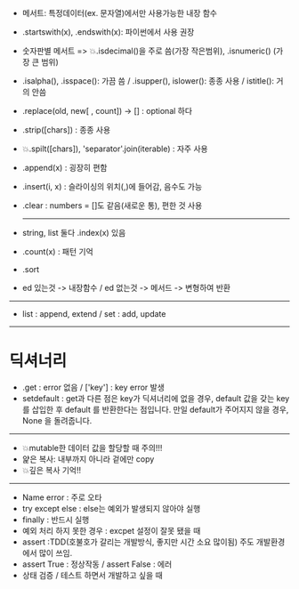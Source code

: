 * 메서트: 특정데이터(ex. 문자열)에서만 사용가능한 내장 함수



* .startswith(x), .endswith(x): 파이썬에서 사용 권장

* 숫자판별 메서트 => 💥.isdecimal()을 주로 씀(가장 작은범위), .isnumeric() (가장 큰 범위)

* .isalpha(), .isspace():  가끔 씀 / .isupper(), islower(): 종종 사용 / istitle(): 거의 안씀	

* .replace(old, new[ , count]) -> [] : optional 하다

* .strip([chars]) : 종종 사용

* 💥.spilt([chars]), 'separator'.join(iterable) : 자주 사용

* .append(x) : 굉장히 편함

* .insert(i, x) : 슬라이싱의 위치(,)에 들어감, 음수도 가능

* .clear : numbers = []도 같음(새로운 통), 편한 것 사용

  ---

* string, list 둘다 .index(x) 있음

* .count(x) : 패턴 기억
* .sort
* ed 있는것 -> 내장함수 / ed 없는것 -> 메서드 -> 변형하여 반환

---

* list : append, extend / set : add, update

---

# 딕셔너리

* .get : error 없음 / ['key'] : key error 발생
* setdefault : get과 다른 점은 key가 딕셔너리에 없을 경우, default 값을 갖는 key 를 삽입한 후 default 를 반환한다는 점입니다. 만일 default가 주어지지 않을 경우, None 을 돌려줍니다.



---



* 💥mutable한 데이터 값을 할당할 때 주의!!!
* 얉은 복사: 내부까지 아니라 겉에만 copy
* 💥깊은 복사 기억!!

---

* Name error : 주로 오타
* try except else : else는 예외가 발생되지 않아야 실행
* finally : 반드시 실행
* 예외 처리 하지 못한 경우 : excpet 설정이 잘못 됐을 때
* assert :TDD(호불호가 갈리는 개발방식, 좋지만 시간 소요 많이됨) 주도 개발환경에서 많이 쓰임.
* assert True : 정상작동 / assert False : 에러
* 상태 검증 / 테스트 하면서 개발하고 싶을 때